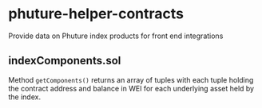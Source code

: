 # phuture-helper-contracts
Provide data on Phuture index products for front end integrations

## indexComponents.sol
Method ```getComponents()``` returns an array of tuples with each tuple holding the contract address and balance in WEI for each underlying asset held by the index. 
